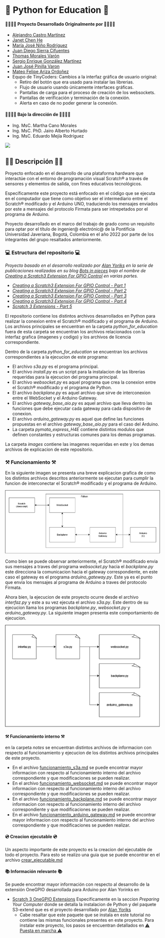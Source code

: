 # 👋 Python for Education 👋

#### 👨‍💻👩‍💻 Proyecto Desarrollado Originalmente por 👨‍💻👩‍💻
* [Alejandro Castro Martínez](https://github.com/kstro96)
* [Janet Chen He](https://github.com/XingYi98)
* [María José Niño Rodríguez](https://github.com/mjninor99)
* [Juan Diego Sierra Cifuentes](https://github.com/juandisierra10)
* [Thomas Morales Varón](https://github.com/Thom037)
* [Sergio Enrique González Martínez](https://github.com/SE-GONZALEZ)
* [Juan José Pinilla Varon](https://github.com/JuanPinilla13)
* [Mateo Felipe Ariza Ordoñez](https://github.com/mateoariza)
* Equpo de TinyCoders: Cambios a la interfaz gráfica de usuario original:
  - Retiro del botón que era usado para instalar las librerias.
  - Flujo de usuario usando únicamente interfaces gráficas.
  - Pantallas de carga para el proceso de creación de los websockets.
  - Pantallas de verificación y terminación de la conexión.
  - Alerta en caso de no poder generar la conexión.
#### 👨‍🏫👩‍🏫 Bajo la dirección de 👨‍🏫👩‍🏫 
* Ing. MsC. Martha Cano Morales
* Ing. MsC. PhD. Jairo Alberto Hurtado
* Ing. MsC. Eduardo Mejía Rodríguez

<img src="https://github.com/Hardware-For-Education/.github-private/blob/main/profile/images/scratch4education-small.png" width="200" />

## 🙋‍♀️ Descripción 🙋‍♀️

Proyecto enfocado en el desarrollo de una plataforma hardware que interactúe con el entorno de programación visual Scratch® a través de sensores y elementos de salida, con fines educativos tecnológicos. 

Específicamente este proyecto está enfocado en el código que se ejecuta en el computador que tiene como objetivo ser el intermediario entre el Scratch® modificado y el Arduino UNO, traduciendo los mensajes enviados por este a mensajes del protocolo Firmata para ser intrepetados por el programa de Arduino.

Proyecto desarrollado en el marco del trabajo de grado como un requisito para optar por el título de ingenier@ electrónic@ de la Pontificia Universidad Javeriana, Bogotá, Colombia en el año 2022 por parte de los integrantes del grupo resaltados anteriormente. 

### 💻 Estructura del repositorio 💻

*Proyecto basado en el desarrollo realizado por [Alan Yoriks](https://github.com/MrYsLabv) en la serie de publicaciones realizadas en su blog [Bots in pieces](https://mryslab.github.io/bots-in-pieces/) bajo el nombre de [Creating a Scratch3 Extension For GPIO Control](https://mryslab.github.io/bots-in-pieces/posts/) en varias partes.*

  * *[Creating a Scratch3 Extension For GPIO Control - Part 1](https://mryslab.github.io/bots-in-pieces/scratch3/gpio/2019/09/15/scratch3-1.html)*
  * *[Creating a Scratch3 Extension For GPIO Control - Part 2 ](https://mryslab.github.io/bots-in-pieces/scratch3/gpio/2019/09/16/scratch3-2.html)*
  * *[Creating a Scratch3 Extension For GPIO Control - Part 3](https://mryslab.github.io/bots-in-pieces/scratch3/gpio/2019/10/03/scratch3-3.html)*
  * *[Creating a Scratch3 Extension For GPIO Control - Part 4](https://mryslab.github.io/bots-in-pieces/scratch3/gpio/2019/10/17/scratch-3-4.html)*
  * *[Scratch 3 Extensions - Part 5 ](https://mryslab.github.io/bots-in-pieces/scratch3/picoboard/circuit-playground-express/2020/02/02/scratch3-5.html)*

El repositorio contiene los distintos archivos desarrollados en Python para realizar la conexion entre el Scratch® modificado y el programa de Arduino. Los archivos principales se encuentran en la carpeta _python_for_education_ fuera de esta carpeta se encuentran los archivos relacionados con la interfaz grafica (imagenes y codigo) y los archivos de licencia correspondiente. 

Dentro de la carpeta _python_for_education_ se encuentran los archivos correspondientes a la ejecucion de este programa:
* El archivo _s3a.py_ es el programa principal. 
* El archivo _install.py_ es un script para la instalacion de las librerias requeridas para la ejecucion del programa principal.
* El archivo _websocket.py_ es aquel programa que crea la conexion entre el Scratch® modificado y el programa de Python. 
* El archivo _backplane.py_ es aquel archivo que sirve de interconexion entre el WebSocket y el Arduino Gateway.
* El archivo _gateway_base_aio.py_ es aquel archivo que lleva dentro las funciones que debe ejecutar cada gateway para cada dispositivo de conexion. 
* El archivo _arduino_gateway.py_ es aquel que define las funciones propuestas en el archivo _gateway_base_aio.py_ para el caso del Arduino. 
* La carpeta _pymata_express_H4E_ contiene distintos modulos que definen constantes y estructuras comunes para los demas programas. 

La carpeta _images_ contiene las imagenes requeridas en este y los demas archivos de explicacion de este repositorio. 

### ⚒ Funcionamiento ⚒

En la siguiente imagen se presenta una breve explicacion grafica de como los distintos archivos descritos anteriormente se ejecutan para cumplir la funcion de interconectar el Scratch® modificado y el programa de Arduino. 

<img src="https://github.com/Hardware-For-Education/Python_For_Education/blob/main/images/Programas.png"/>

Como bien se puede observar anteriormente, el Scratch® modificado envia sus mensajes a traves del programa _websocket.py_ hacia el _backplane.py_ este direcciona la comunicacion hacia el gateway correspondiente, en este caso el gateway es el programa _arduino_gateway.py_. Este ya es el punto que envia los mensajes al programa de Arduino a traves del protocolo Firmata. 

Ahora bien, la ejecucion de este proyecto ocurre desde el archivo _interfaz.py_ y este a su vez ejecuta el archivo _s3a.py_. Este dentro de su ejecucion llama los programas _backplane.py_, _websocket.py_ y _arduino_gateway.py_. La siguiente imagen presenta este comportamiento de ejecucion.  

<img src="https://github.com/Hardware-For-Education/Python_For_Education/blob/main/images/python_execution.png" />

#### ⚒ Funcionamiento interno ⚒

en la carpeta _notes_ se encuentran distintos archivos de informacion con respecto al funcionamiento y ejecucion de los distintos archivos principales de este proyecto. 

* En el archivo [funcionamiento_s3a.md](https://github.com/Hardware-For-Education/Python_For_Education/blob/main/notes/funcionamiento_s3a.md) se puede encontrar mayor informacion con respecto al funcionamiento interno del archivo correspondiente y que modificaciones se pueden realizar.
* En el archivo [funcionamiento_websocket.md](https://github.com/Hardware-For-Education/Python_For_Education/blob/main/notes/funcionamiento_websocket.md) se puede encontrar mayor informacion con respecto al funcionamiento interno del archivo correspondiente y que modificaciones se pueden realizar.
* En el archivo [funcionamiento_backplane.md](https://github.com/Hardware-For-Education/Python_For_Education/blob/main/notes/funcionamiento_backplane.md) se puede encontrar mayor informacion con respecto al funcionamiento interno del archivo correspondiente y que modificaciones se pueden realizar. 
* En el archivo [funcionamiento_arduino_gateway.md](https://github.com/Hardware-For-Education/Python_For_Education/blob/main/notes/funcionamiento_arduino_gateway.md) se puede encontrar mayor informacion con respecto al funcionamiento interno del archivo correspondiente y que modificaciones se pueden realizar.

#### 💿 Creacion ejecutable 💿

Un aspecto importante de este proyecto es la creacion del ejecutable de todo el proyecto. Para esto se realizo una guia que se puede encontrar en el archivo [crear_ejecutable.md](https://github.com/Hardware-For-Education/Python_For_Education/blob/main/notes/crear_ejecutable.md)

#### 📚 Información relevante 📚

Se puede encontrar mayor información con respecto al desarrollo de la extensión OneGPIO desarrollada para Arduino por Alan Yorinks en 

* [Scratch 3 OneGPIO Extensions](https://mryslab.github.io/s3-extend/) Especificamente en la seccion _Preparing Your Computer_ donde se detalla la instalacion de Python y del paquete S3-extend que es el proyecto desarrollado por [Alan Yoriks](https://github.com/MrYsLabv) 
   * Cabe resaltar que este paquete que se instala en este tutorial no contiene las mismas funcionales presentes en este proyecto. Para instalar este proyecto, los pasos se encuentran detallados en [⚠ Puesta en marcha ⚠](https://github.com/Hardware-For-Education/.github-private/blob/main/profile/README.md#-puesta-en-marcha-)
